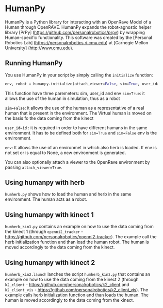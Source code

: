 HumanPy
======

HumanPy is a Python library for interacting with an OpenRave Model of a Human through OpenRAVE. HumanPy expands the robot-agnostic helper library [PrPy]
(https://github.com/personalrobotics/prpy) by wrapping Human-specific functionality. This software was created by the [Personal Robotics Lab] (https://personalrobotics.ri.cmu.edu) at [Carnegie Mellon University] (http://www.cmu.edu). 

## Running HumanPy ##
You use HumanPy in your script by simply calling the ``initialize`` function:

```python
env, robot = humanpy.initialize(attach_viewer=False, sim=True, user_id='human', env=None)
```

This function have three paremeters: sim, user_id and env
``sim=True``: 
it allows the use of the human in simulation, thus as a robot

``sim=False``:
it allows the use of the human as a representative of a real human that is present in the environment. The Virtual human is moved on the basis fo the data coming from the kinect

``user_id=id`` :
it is required in order to have different humans in the same environment. It has to be defined both for ``sim=True`` and ``sim=False``
env is the environment. 

``env``:
It allows the use of an environmet in which also herb is loaded. If env is not set or is equal to None, a new environment is generated.

You can also optionally attach a viewer to the OpenRave environment by passing ``attach_viewer=True``.


## Using humanpy with herb ##
`humherb.py` shows how to load the human and herb in the same environment. The human acts as a robot.

## Using humanpy with kinect 1 ##
`humherb_kin1.py` contains an example on how to use the data coming from the kinect 1 (through `openni2_tracker` - https://github.com/personalrobotics/openni2-tracker).
The example call the herb initialization function and than load the human robot. The human is moved accordingly to the data coming from the kinect.


## Using humanpy with kinect 2 ##
`humherb_kin2.launch` lanches the script `humherb_kin2.py` that contains an example on how to use the data coming from the kinect 2 (through `k2_client` - https://github.com/personalrobotics/k2_client and `k2_client_vis` - https://github.com/personalrobotics/k2_client_vis).
The example calls herb initialization function and than loads the human. The human is moved accordingly to the data coming from the kinect.

